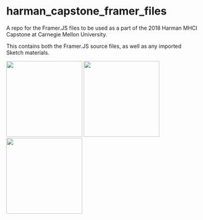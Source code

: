 # harman_capstone_framer_files
A repo for the Framer.JS files to be used as a part of the 2018 Harman MHCI Capstone at Carnegie Mellon University.

This contains both the Framer.JS source files, as well as any imported Sketch materials.

<img src="https://media.giphy.com/media/55m94mVTYiSm6saPNn/giphy.gif" width="200" style="display: inline;"> <img src="https://media.giphy.com/media/dhk5W4NZRCAkptAsjQ/giphy.gif" width="200" style="display: inline;"> <img src="https://media.giphy.com/media/X6HtUv79CeDdvwuZoT/giphy.gif" width="200" style="display: inline;">



